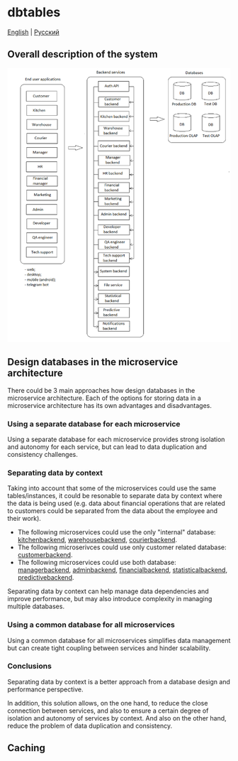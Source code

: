 # dbtables

[English](README.md) | [Русский](README.ru.md)

## Overall description of the system 

![system_overall](img/system_overall.png)

## Design databases in the microservice architecture

There could be 3 main approaches how design databases in the microservice architecture. 
Each of the options for storing data in a microservice architecture has its own advantages and disadvantages.

### Using a separate database for each microservice

Using a separate database for each microservice provides strong isolation and autonomy for each service, but can lead to data duplication and consistency challenges. 

### Separating data by context

Taking into account that some of the microservices could use the same tables/instances, it could be resonable to separate data by context where the data is being used (e.g. data about financial operations that are related to customers could be separated from the data about the employee and their work).

- The following microservices could use the only "internal" database: [kitchenbackend](../backend/kitchenbackend.md), [warehousebackend](../backend/warehousebackend.md), [courierbackend](../backend/courierbackend.md). 
- The following microserivces could use only customer related database: [customerbackend](../backend/customerbackend.md). 
- The following microservices could use both database: [managerbackend](../backend/managerbackend.md), [adminbackend](../backend/adminbackend.md), [financialbackend](../backend/financialbackend.md), [statisticalbackend](../backend/statisticalbackend.md), [predictivebackend](../backend/predictivebackend.md).

Separating data by context can help manage data dependencies and improve performance, but may also introduce complexity in managing multiple databases. 

### Using a common database for all microservices

Using a common database for all microservices simplifies data management but can create tight coupling between services and hinder scalability. 

### Conclusions

Separating data by context is a better approach from a database design and performance perspective.

In addition, this solution allows, on the one hand, to reduce the close connection between services, and also to ensure a certain degree of isolation and autonomy of services by context.
And also on the other hand, reduce the problem of data duplication and consistency.

## Caching
